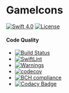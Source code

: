 # GameIcons

[![Swift 4.0](https://img.shields.io/badge/Swift-4.0-brightgreen.svg?style=flat)](https://swift.org/)
[![License](https://img.shields.io/badge/License-MIT-brightgreen.svg)]()

#### Code Quality
* [![Build Status](https://travis-ci.org/QuantumApplications/GameIcons.svg?branch=test)](https://travis-ci.org/QuantumApplications/GameIcons)
* [![SwiftLint](https://img.shields.io/badge/SwiftLint-passing-brightgreen.svg)](https://github.com/realm/SwiftLint/)
* [![Warnings](https://img.shields.io/badge/Warnings-0-brightgreen.svg)]()
* [![codecov](https://codecov.io/gh/QuantumApplications/GameIcons/branch/master/graph/badge.svg)](https://codecov.io/gh/QuantumApplications/GameIcons)
* [![BCH compliance](https://bettercodehub.com/edge/badge/QuantumApplications/GameIcons?branch=master)](https://bettercodehub.com/)
* [![Codacy Badge](https://api.codacy.com/project/badge/Grade/bb85862a621d4b1b8d33823bf35fda91)](https://www.codacy.com/app/christian.michael.oberdoerfer/GameIcons?utm_source=github.com&amp;utm_medium=referral&amp;utm_content=QuantumApplications/GameIcons&amp;utm_campaign=Badge_Grade)
